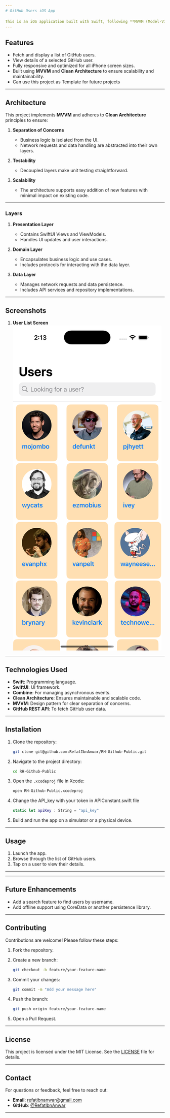 ```yaml
---
# GitHub Users iOS App

This is an iOS application built with Swift, following **MVVM (Model-View-ViewModel)** design pattern and **Clean Architecture** principles. The app displays a list of GitHub users and their details in an intuitive and user-friendly interface.
---
```


## Features

- Fetch and display a list of GitHub users.
- View details of a selected GitHub user.
- Fully responsive and optimized for all iPhone screen sizes.
- Built using **MVVM** and **Clean Architecture** to ensure scalability and maintainability.
- Can use this project as Template for future projects

---

## Architecture

This project implements **MVVM** and adheres to **Clean Architecture** principles to ensure:

1. **Separation of Concerns**

   - Business logic is isolated from the UI.
   - Network requests and data handling are abstracted into their own layers.

2. **Testability**

   - Decoupled layers make unit testing straightforward.

3. **Scalability**
   - The architecture supports easy addition of new features with minimal impact on existing code.

---

### Layers

1. **Presentation Layer**

   - Contains SwiftUI Views and ViewModels.
   - Handles UI updates and user interactions.

2. **Domain Layer**

   - Encapsulates business logic and use cases.
   - Includes protocols for interacting with the data layer.

3. **Data Layer**
   - Manages network requests and data persistence.
   - Includes API services and repository implementations.

---

## Screenshots

1. **User List Screen**
   ![User List](RH-Github-Public/Screenshots/screenshot01.png)

---

## Technologies Used

- **Swift**: Programming language.
- **SwiftUI**: UI framework.
- **Combine**: For managing asynchronous events.
- **Clean Architecture**: Ensures maintainable and scalable code.
- **MVVM**: Design pattern for clear separation of concerns.
- **GitHub REST API**: To fetch GitHub user data.

---

## Installation

1. Clone the repository:
   ```bash
   git clone git@github.com:RefatIbnAnwar/RH-Github-Public.git
   ```
2. Navigate to the project directory:
   ```bash
   cd RH-Github-Public
   ```
3. Open the `.xcodeproj` file in Xcode:
   ```bash
   open RH-Github-Public.xcodeproj
   ```
4. Change the API_key with your token in APIConstant.swift file

   ```swift
   static let apiKey : String = "api_key"

   ```

5. Build and run the app on a simulator or a physical device.

---

## Usage

1. Launch the app.
2. Browse through the list of GitHub users.
3. Tap on a user to view their details.

---

<!-- ## Unit Tests

The app includes unit tests to ensure reliability and correctness. To run the tests:

1. Open the project in Xcode.
2. Press `Command + U` to run the test suite. -->

---

## Future Enhancements

- Add a search feature to find users by username.
- Add offline support using CoreData or another persistence library.

---

## Contributing

Contributions are welcome! Please follow these steps:

1. Fork the repository.
2. Create a new branch:

   ```bash
   git checkout -b feature/your-feature-name
   ```

3. Commit your changes:
   ```bash
   git commit -m "Add your message here"
   ```
4. Push the branch:
   ```bash
   git push origin feature/your-feature-name
   ```
5. Open a Pull Request.

---

## License

This project is licensed under the MIT License. See the [LICENSE](LICENSE) file for details.

---

## Contact

For questions or feedback, feel free to reach out:

- **Email**: refatibnanwar@gmail.com
- **GitHub**: [@RefatIbnAnwar](https://github.com/RefatIbnAnwar)

---
